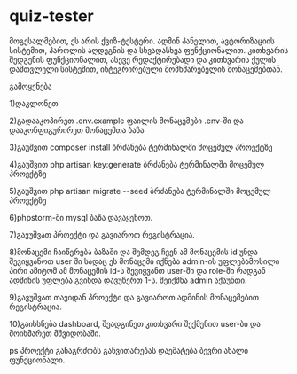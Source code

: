 # quiz-tester

მოგესალმებით, ეს არის ქვიზ-ტესტერი. ადმინ პანელით, ავტორიზაციის სისტემით, პაროლის აღდეგნის და სხვადასხვა ფუნქციონალით. კითხვარის შედგენის ფუნქციონალით, 
ასევე რედაქტირებადი და კითხვარის ქულის დამთვლელი სისტემით, ინტეგრირებული მომხმარებელის მონაცემებთან. 


გამოყენება

1)დაკლონეთ

2)გადააკოპირეთ .env.example ფაილის მონაცემები .env-ში და დააკონფიგურირეთ მონაცემთა ბაზა

3)გაუშვით composer install ბრძანება ტერმინალში მოცემულ პროექტზე

4)გაუშვით php artisan key:generate ბრძანება ტერმინალში მოცემულ პროექტზე

5)გაუშვით php artisan migrate --seed ბრძანება ტერმინალში მოცემულ პროექტზე

6)phpstorm-ში mysql ბაზა დავაყენოთ.

7)გავუშვათ პროექტი და გავიაროთ რეგისტრაცია.

8)მონაცემი ჩაიწერება ბაზაში და შემდეგ ჩვენ ამ მონაცემის id უნდა შევიყვანოთ user ში სადაც ეს მონაცემი იქნება admin-ის უფლებამოსილი პირი
  ამიტომ ამ მონაცემის id-ს შევიყვანთ user-ში და role-ში რადგან ადმინის უფლება გვინდა დავუწერთ 1-ს. შეიქმნა admin აქაუნთი.
  
9)გავუშვათ თავიდან პროექტი და გავიაროთ ადმინის მონაცემებით რეგისტრაცია.

10)გაიხსნება dashboard, შეადგინეთ კითხვარი შექმენით user-ბი და მოიხმარეთ მშვიდობაში.


ps 
პროექტი განაგრძობს განვითარებას დაემატება ბევრი ახალი ფუნქციონალი.



